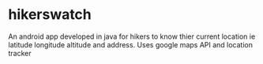 # hikerswatch
An android app developed in java for hikers to know thier current location ie latitude longitude altitude and address.
Uses google maps API and location tracker

